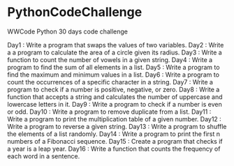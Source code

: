 # PythonCodeChallenge
 WWCode Python 30 days code challenge

Day1    : Write a program that swaps the values of two variables.
Day2    : Write a a program to calculate the area of a circle given its radius.
Day3    : Write a function to count the number of vowels in a given string.
Day4    : Write a program to find the sum of all elements in a list.
Day5    : Write a program to find the maximum and minimum values in a list.
Day6    : Write a program to count the occurrences of a specific character in a string.
Day7    : Write a program to check if a number is positive, negative, or zero.
Day8    : Write a function that accepts a string and calculates the number of uppercase and lowercase letters in it.
Day9    : Write a program to check if a number is even or odd.
Day10   : Write a program to remove duplicate from a list.
Day11   : Write a program to print the multiplication table of a given number.
Day12   : Write a program to reverse a given string.
Day13   : Write a program to shuffle the elements of a list randomly.
Day14   : Write a program to print the first n numbers of a Fibonacci sequence.
Day15   : Create a program that checks if a year is a leap year.
Day16   : Write a function that counts the frequency of each word in a sentence.
